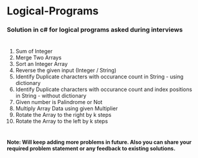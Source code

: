 # Logical-Programs
### Solution in c# for logical programs asked during interviews
#
1. Sum of Integer
2. Merge Two Arrays
3. Sort an Integer Array
4. Reverse the given input (Integer / String)
5. Identify Duplicate characters with occurance count in String - using dictionary
6. Identify Duplicate characters with occurance count and index positions in String - without dictionary
7. Given number is Palindrome or Not
8. Multiply Array Data using given Multiplier
9. Rotate the Array to the right by k steps
10. Rotate the Array to the left by k steps

#
#### Note: Will keep adding more problems in future. Also you can share your required problem statement or any feedback to existing solutions.
